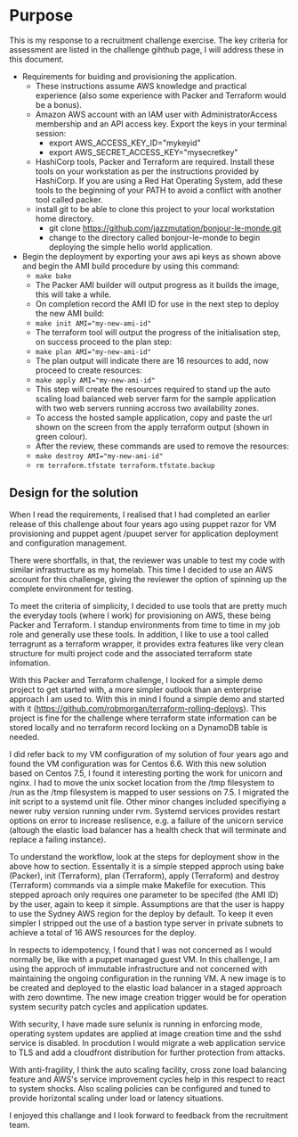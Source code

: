 # Purpose

This is my response to a recruitment challenge exercise.
The key criteria for assessment are  listed in the challenge gihthub page, I will address these in this document.
- Requirements for buiding and provisioning the application.
  - These instructions assume AWS knowledge and practical experience (also some experience with Packer and Terraform would be a bonus).
  - Amazon AWS account with an IAM user with AdministratorAccess membership and an API access key. Export the keys in your terminal session:
    - export AWS_ACCESS_KEY_ID="mykeyid"
    - export AWS_SECRET_ACCESS_KEY="mysecretkey"
  - HashiCorp tools, Packer and Terraform are required. Install these tools on your workstation as per the instructions provided by HashiCorp. If you are using a Red Hat Operating System, add these tools to the beginning of your PATH to avoid a conflict with another tool called packer. 
  - install git to be able to clone this project to your local workstation home directory.
    - git clone  https://github.com/jazzmutation/bonjour-le-monde.git
    - change to the directory called bonjour-le-monde to begin deploying the simple hello world application.
- Begin the deployment by exporting your aws api keys as shown above and begin the AMI build procedure by using this command: 
  - ```make bake```
  - The Packer AMI builder will output progress as it builds the image, this will take a while.
  - On completion record the AMI ID for use in the next step to deploy the new AMI build:
  - ```make init AMI="my-new-ami-id"```
  - The terraform tool will output the progress of the initialisation step, on success proceed to the plan step:
  - ```make plan AMI="my-new-ami-id"```
  - The plan output will indicate there are 16 resources to add, now proceed to create resources:
  - ```make apply AMI="my-new-ami-id"```
  - This step will create the resources required to stand up the auto scaling load balanced web server farm for the sample application with two web servers running accross two availability zones.
  - To access the hosted sample application, copy and paste the url shown on the screen from the apply terraform output (shown in green colour).
  - After the review, these commands are used to remove the resources:
  - ```make destroy AMI="my-new-ami-id"```
  - ```rm terraform.tfstate terraform.tfstate.backup```

## Design for the solution

When I read the requirements, I realised that I had completed an earlier release of this challenge about four years ago using puppet razor for VM provisioning and puppet agent /puupet server for application deployment and configuration management. 

There were shortfalls, in that, the reviewer was unable to test my code with similar infrastructure as my homelab. This time I decided to use an AWS account for this challenge, giving the reviewer the option of spinning up the complete environment for testing.

To meet the criteria of simplicity, I decided to use tools that are pretty much the everyday tools (where I work) for provisioning on AWS, these being Packer and Terraform. I standup environments from time to time in my job role and generally use these tools. In addition, I like to use a tool called terragrunt as a terraform wrapper, it provides extra features like very clean structure for multi project code and the associated terraform state infomation.

With this Packer and Terraform challenge, I looked for a simple demo project to get started with, a more simpler outlook than an enterprise approach I am used to. With this in mind I found a simple demo and started with it (https://github.com/robmorgan/terraform-rolling-deploys). This project is fine for the challenge where terraform state information can be stored locally and no terraform record locking on a DynamoDB table is needed.

I did refer back to my VM configuration of my solution of four years ago and found the VM configuration was for Centos 6.6. With this new solution based on Centos 7.5, I found it interesting porting the work for unicorn and nginx. I had to move the unix socket location from the /tmp filesystem to /run as the /tmp filesystem is mapped to user sessions on 7.5. I migrated the init script to a systemd unit file. Other minor changes included specifiying a newer ruby version running under rvm. Systemd services provides restart options on error to increase reslisence, e.g. a failure of the unicorn service (altough the elastic load balancer has a health check that will terminate and replace a failing instance).

To understand the workflow, look at the steps for deployment show in the above how to section. Essentally it is a simple stepped approch using bake (Packer), init (Terraform), plan (Terraform), apply (Terraform) and destroy (Terraform) commands via a simple make Makefile for execution.  This stepped aproach only requires one parameter to be specifed (the AMI ID) by the user, again to keep it simple. Assumptions are that the user is happy to use the Sydney AWS region for the deploy by default. To keep it even simpler I stripped out the use of a bastion type server in private subnets to achieve a total of 16 AWS resources for the deploy. 

In respects to idempotency, I found that I was not concerned as I would normally be, like with a puppet managed guest VM. In this challenge, I am using the approch of immutable infrastructure and not concerned with maintaining the ongoing configuration in the running VM. A new image is to be created and deployed to the elastic load balancer in a staged approach with zero downtime. The new image creation trigger would be for operation system security patch cycles and application updates.

With security, I have made sure selunix is running in enforcing mode, operating system updates are applied at image creation time and the sshd service is disabled. In procdution I would migrate a web application service to TLS and add a cloudfront distribution for further protection from attacks. 

With anti-fragility, I think the auto scaling facility, cross zone load balancing feature and AWS's service improvement cycles help in this respect to react to system shocks. Also scaling policies can be configured and tuned to provide horizontal scaling under load or latency situations.

I enjoyed this challange and I look forward to feedback from the recruitment team.

